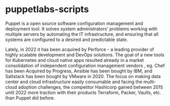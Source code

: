# puppetlabs-scripts
Puppet is a open source software configuration management and deployment tool. It solves system administrators' problems working with multiple servers by automating the IT infrastructure, and ensuring that all systems are configured to a desired and predictable state.

Lately, in 2022 it has been acquired by Perforce - a leading provider of highly scalable development and DevOps solutions.
The goal of a new tools for Kubernetes and cloud native apps resulted already in a market consolidation of independent configuration management vendors , eg. Chef has been Acquired by Progress, Ansible has been bought by IBM, and Saltstack has been bought by VMware in 2020.  The focus on making data center and cloud infrastructure easily consumable and facing the multi-cloud adoption challenges, the competitor Hashicorp gained between 2015 until 2022 more traction with their products Terraform, Packer, Vaults, etc. than Puppet did before.

